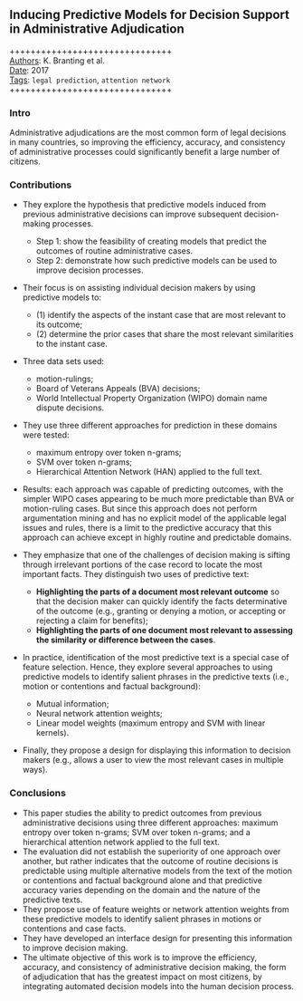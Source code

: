 ## Inducing Predictive Models for Decision Support in Administrative Adjudication

+++++++++++++++++++++++++++++++  
<ins>Authors</ins>: K. Branting et al.  
<ins>Date</ins>: 2017   
<ins>Tags</ins>: `legal prediction`, `attention network`  
+++++++++++++++++++++++++++++++

### Intro

Administrative adjudications are the most common form of legal decisions in many countries, so improving the efficiency, accuracy, and consistency of administrative processes could significantly benefit a large number of citizens. 


### Contributions

- They explore the hypothesis that predictive models induced from previous administrative decisions can improve subsequent decision-making processes.
  - Step 1:  show the feasibility of creating models that predict the outcomes of routine administrative cases. 
  - Step 2: demonstrate how such predictive models can be used to improve decision processes. 
  
- Their focus is on assisting individual decision makers by using predictive models to:
  - (1) identify the aspects of the instant case that are most relevant to its outcome;
  - (2) determine the prior cases that share the most relevant similarities to the instant case.

- Three data sets used:
  - motion-rulings;
  - Board of Veterans Appeals (BVA) decisions;
  - World Intellectual Property Organization (WIPO) domain name dispute decisions.
  
- They use three different approaches for prediction in these domains were tested:
  - maximum entropy over token n-grams;
  - SVM over token n-grams;
  - Hierarchical Attention Network (HAN) applied to the full text.
  
- Results: each approach was capable of predicting outcomes, with the simpler WIPO cases appearing to be much more predictable than BVA or motion-ruling cases. But since this approach does not perform argumentation mining and has no explicit model of the applicable legal issues and rules, there is a limit to the predictive accuracy that this approach can achieve except in highly routine and predictable domains.

- They emphasize that one of the challenges of decision making is sifting through irrelevant portions of the case record to locate the most important facts. They distinguish two uses of predictive text:
  - **Highlighting the parts of a document most relevant outcome** so that the decision maker can quickly identify the facts determinative of the outcome (e.g., granting or denying a motion, or accepting or rejecting a claim for benefits);
  - **Highlighting the parts of one document most relevant to assessing the similarity or difference between the cases**.

- In practice, identification of the most predictive text is a special case of feature selection. Hence, they explore several approaches to using predictive models to identify salient phrases in the predictive texts (i.e., motion or contentions and factual background):
  - Mutual information;
  - Neural network attention weights;
  - Linear model weights (maximum entropy and SVM with linear kernels).

- Finally, they propose a design for displaying this information to decision makers (e.g., allows a user to view the most relevant cases in multiple ways).


### Conclusions

- This paper studies the ability to predict outcomes from previous administrative decisions using three different approaches: maximum entropy over token n-grams; SVM over token n-grams; and a hierarchical attention network applied to the full text. 
- The evaluation did not establish the superiority of one approach over another, but rather indicates that the outcome of routine decisions is predictable using multiple alternative models from the text of the motion or contentions and factual background alone and that predictive accuracy varies depending on the domain and the nature of the predictive texts.
- They propose use of feature weights or network attention weights from these predictive models to identify salient phrases in motions or contentions and case facts.
- They have developed an interface design for presenting this information to improve decision making.
- The ultimate objective of this work is to improve the efficiency, accuracy, and consistency of administrative decision making, the form of adjudication that has the greatest impact on most citizens, by integrating automated decision models into the human decision process.
